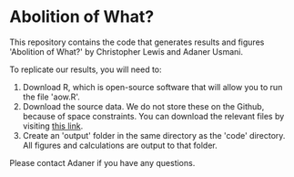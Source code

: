 # Abolition of What?

This repository contains the code that generates results and figures 'Abolition of What?' by Christopher Lewis and Adaner Usmani. 

To replicate our results, you will need to: 

1. Download R, which is open-source software that will allow you to run the file 'aow.R'.
1. Download the source data. We do not store these on the Github, because of space constraints. You can download the relevant files by visiting [this link](https://www.dropbox.com/sh/dg3i6ac0lnd6gzg/AAAdPhvB4pDYLfcMQCpMmg2ba?dl=0). 
2. Create an 'output' folder in the same directory as the 'code' directory. All figures and calculations are output to that folder. 

Please contact Adaner if you have any questions. 


